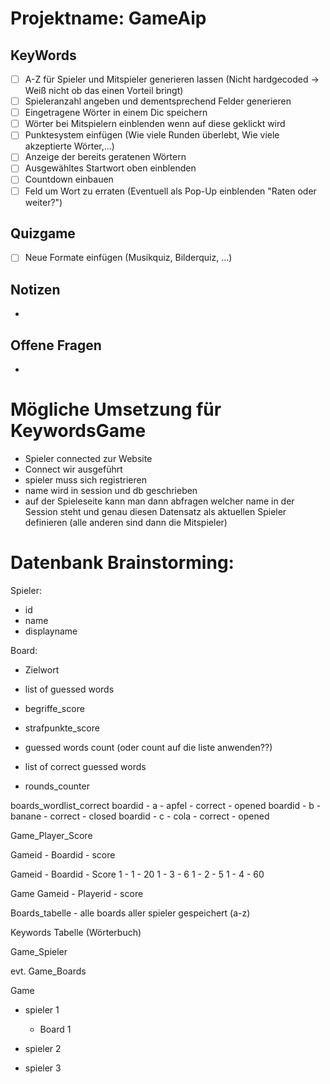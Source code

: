 # Projektname: GameAip

## KeyWords
- [ ] A-Z für Spieler und Mitspieler generieren lassen (Nicht hardgecoded -> Weiß nicht ob das einen Vorteil bringt)
- [ ] Spieleranzahl angeben und dementsprechend Felder generieren
- [ ] Eingetragene Wörter in einem Dic speichern
- [ ] Wörter bei Mitspielern einblenden wenn auf diese geklickt wird
- [ ] Punktesystem einfügen (Wie viele Runden überlebt, Wie viele akzeptierte Wörter,...)
- [ ] Anzeige der bereits geratenen Wörtern
- [ ] Ausgewähltes Startwort oben einblenden
- [ ] Countdown einbauen
- [ ] Feld um Wort zu erraten (Eventuell als Pop-Up einblenden "Raten oder weiter?")

## Quizgame
- [ ] Neue Formate einfügen (Musikquiz, Bilderquiz, ...)


## Notizen
- 

## Offene Fragen
- 


# Mögliche Umsetzung für KeywordsGame

- Spieler connected zur Website
- Connect wir ausgeführt
- spieler muss sich registrieren
- name wird in session und db geschrieben
- auf der Spieleseite kann man dann abfragen welcher name in der Session steht und genau diesen Datensatz als 
  aktuellen Spieler definieren (alle anderen sind dann die Mitspieler)


# Datenbank Brainstorming:

Spieler:
- id
- name
- displayname


Board:
- Zielwort

- list of guessed words

- begriffe_score
- strafpunkte_score
- guessed words count (oder count auf die liste anwenden??)
- list of correct guessed words
- rounds_counter






boards_wordlist_correct
boardid - a - apfel - correct - opened
boardid - b - banane - correct - closed
boardid - c - cola - correct - opened


Game_Player_Score


Gameid - Boardid - score         

Gameid - Boardid - Score
   1   -     1   -  20
   1   -     3   -  6
   1   -     2   -  5
   1   -     4   -  60





Game
Gameid - Playerid - score






Boards_tabelle - alle boards aller spieler gespeichert (a-z)

Keywords Tabelle (Wörterbuch)






Game_Spieler

evt. 
Game_Boards



Game
- spieler 1
    - Board 1
   
- spieler 2
- spieler 3
